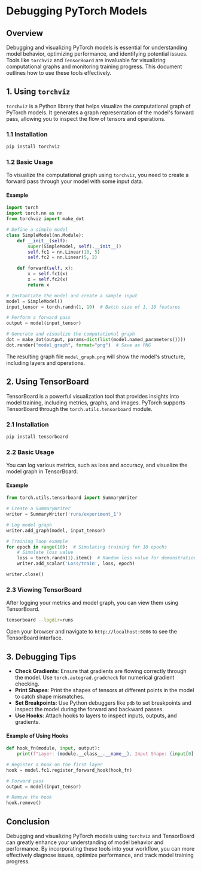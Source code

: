 # Debugging PyTorch Models

## Overview
Debugging and visualizing PyTorch models is essential for understanding model behavior, optimizing performance, and identifying potential issues. Tools like `torchviz` and `TensorBoard` are invaluable for visualizing computational graphs and monitoring training progress. This document outlines how to use these tools effectively.

## 1. **Using `torchviz`**

`torchviz` is a Python library that helps visualize the computational graph of PyTorch models. It generates a graph representation of the model's forward pass, allowing you to inspect the flow of tensors and operations.

### 1.1 Installation
```bash
pip install torchviz
```

### 1.2 Basic Usage
To visualize the computational graph using `torchviz`, you need to create a forward pass through your model with some input data.

#### Example
```python
import torch
import torch.nn as nn
from torchviz import make_dot

# Define a simple model
class SimpleModel(nn.Module):
    def __init__(self):
        super(SimpleModel, self).__init__()
        self.fc1 = nn.Linear(10, 5)
        self.fc2 = nn.Linear(5, 2)

    def forward(self, x):
        x = self.fc1(x)
        x = self.fc2(x)
        return x

# Instantiate the model and create a sample input
model = SimpleModel()
input_tensor = torch.randn(1, 10)  # Batch size of 1, 10 features

# Perform a forward pass
output = model(input_tensor)

# Generate and visualize the computational graph
dot = make_dot(output, params=dict(list(model.named_parameters())))
dot.render("model_graph", format="png")  # Save as PNG
```

The resulting graph file `model_graph.png` will show the model's structure, including layers and operations.

## 2. **Using TensorBoard**

TensorBoard is a powerful visualization tool that provides insights into model training, including metrics, graphs, and images. PyTorch supports TensorBoard through the `torch.utils.tensorboard` module.

### 2.1 Installation
```bash
pip install tensorboard
```

### 2.2 Basic Usage
You can log various metrics, such as loss and accuracy, and visualize the model graph in TensorBoard.

#### Example
```python
from torch.utils.tensorboard import SummaryWriter

# Create a SummaryWriter
writer = SummaryWriter('runs/experiment_1')

# Log model graph
writer.add_graph(model, input_tensor)

# Training loop example
for epoch in range(10):  # Simulating training for 10 epochs
    # Simulate loss value
    loss = torch.randn(1).item()  # Random loss value for demonstration
    writer.add_scalar('Loss/train', loss, epoch)

writer.close()
```

### 2.3 Viewing TensorBoard
After logging your metrics and model graph, you can view them using TensorBoard.

```bash
tensorboard --logdir=runs
```

Open your browser and navigate to `http://localhost:6006` to see the TensorBoard interface.

## 3. **Debugging Tips**

- **Check Gradients**: Ensure that gradients are flowing correctly through the model. Use `torch.autograd.gradcheck` for numerical gradient checking.
- **Print Shapes**: Print the shapes of tensors at different points in the model to catch shape mismatches.
- **Set Breakpoints**: Use Python debuggers like `pdb` to set breakpoints and inspect the model during the forward and backward passes.
- **Use Hooks**: Attach hooks to layers to inspect inputs, outputs, and gradients.
  
#### Example of Using Hooks
```python
def hook_fn(module, input, output):
    print(f"Layer: {module.__class__.__name__}, Input Shape: {input[0].shape}, Output Shape: {output.shape}")

# Register a hook on the first layer
hook = model.fc1.register_forward_hook(hook_fn)

# Forward pass
output = model(input_tensor)

# Remove the hook
hook.remove()
```

## Conclusion
Debugging and visualizing PyTorch models using `torchviz` and TensorBoard can greatly enhance your understanding of model behavior and performance. By incorporating these tools into your workflow, you can more effectively diagnose issues, optimize performance, and track model training progress.
